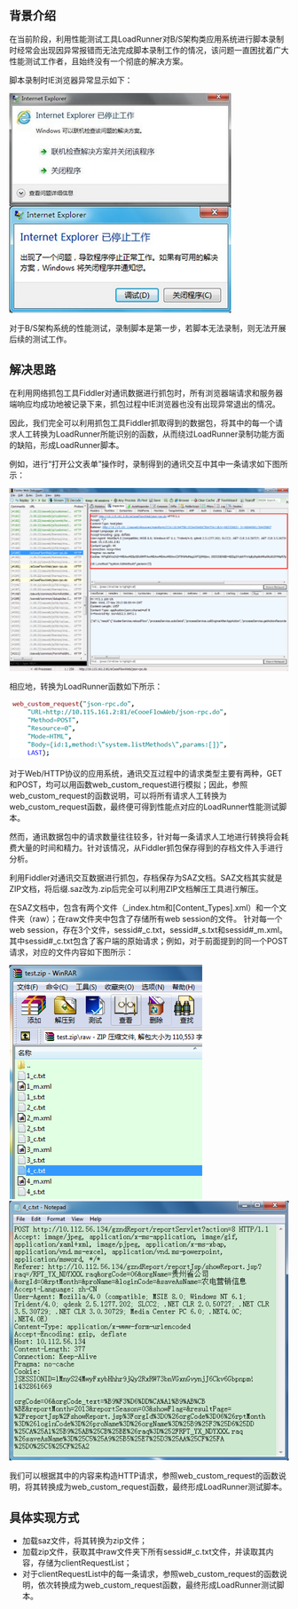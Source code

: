 ## 背景介绍

​在当前阶段，利用性能测试工具LoadRunner对B/S架构类应用系统进行脚本录制时经常会出现因异常报错而无法完成脚本录制工作的情况，该问题一直困扰着广大性能测试工作者，且始终没有一个彻底的解决方案。

脚本录制时IE浏览器异常显示如下：

![](images/IE_error.png)

对于B/S架构系统的性能测试，录制脚本是第一步，若脚本无法录制，则无法开展后续的测试工作。

## 解决思路

在利用网络抓包工具Fiddler对通讯数据进行抓包时，所有浏览器端请求和服务器端响应均成功地被记录下来，抓包过程中IE浏览器也没有出现异常退出的情况。

因此，我们完全可以利用抓包工具Fiddler抓取得到的数据包，将其中的每一个请求人工转换为LoadRunner所能识别的函数，从而绕过LoadRunner录制功能方面的缺陷，形成LoadRunner脚本。

例如，进行“打开公文表单”操作时，录制得到的通讯交互中其中一条请求如下图所示：

![Fiddler2抓包数据](images/fiddler_data.png)

相应地，转换为LoadRunner函数如下所示：

![](images/lr_script.png)

对于Web/HTTP协议的应用系统，通讯交互过程中的请求类型主要有两种，GET和POST，均可以用函数web_custom_request进行模拟；因此，参照web_custom_request的函数说明，可以将所有请求人工转换为web_custom_request函数，最终便可得到性能点对应的LoadRunner性能测试脚本。

然而，通讯数据包中的请求数量往往较多，针对每一条请求人工地进行转换将会耗费大量的时间和精力。针对该情况，从Fiddler抓包保存得到的存档文件入手进行分析。

利用Fiddler对通讯交互数据进行抓包，存档保存为SAZ文档。SAZ文档其实就是ZIP文档，将后缀.saz改为.zip后完全可以利用ZIP文档解压工具进行解压。

在SAZ文档中，包含有两个文件（_index.htm和[Content_Types].xml）和一个文件夹（raw）；在raw文件夹中包含了存储所有web session的文件。
针对每一个web session，存在3个文件，sessid#_c.txt，sessid#_s.txt和sessid#_m.xml。其中sessid#_c.txt包含了客户端的原始请求；例如，对于前面提到的同一个POST请求，对应的文件内容如下图所示：

![](images/saz_zip_raw.png)
![](images/saz_zip_client_content.png)

我们可以根据其中的内容来构造HTTP请求，参照web_custom_request的函数说明，将其转换成为web_custom_request函数，最终形成LoadRunner测试脚本。

## 具体实现方式

- 加载saz文件，将其转换为zip文件；
- 加载zip文件，获取其中raw文件夹下所有sessid#_c.txt文件，并读取其内容，存储为clientRequestList；
- 对于clientRequestList中的每一条请求，参照web_custom_request的函数说明，依次转换成为web_custom_request函数，最终形成LoadRunner测试脚本。

